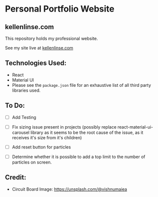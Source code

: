 # Personal Portfolio Website 

## kellenlinse.com

This repository holds my professional website.


See my site live at [kellenlinse.com](www.kellenlinse.com)

## Technologies Used:

- React
- Material UI
- Please see the `package.json` file for an exhaustive list of all third party libraries used.

## To Do: 

- [ ] Add Testing
- [ ] Fix sizing issue present in projects (possibly replace react-material-ui-carousel library as it seems to be the root cause of the issue, as it receives it's size from it's children)
- [ ] Add reset button for particles
- [ ] Determine whether it is possible to add a top limit to the number of particles on screen.


## Credit: 
- Circuit Board Image: https://unsplash.com/@vishnumaiea

